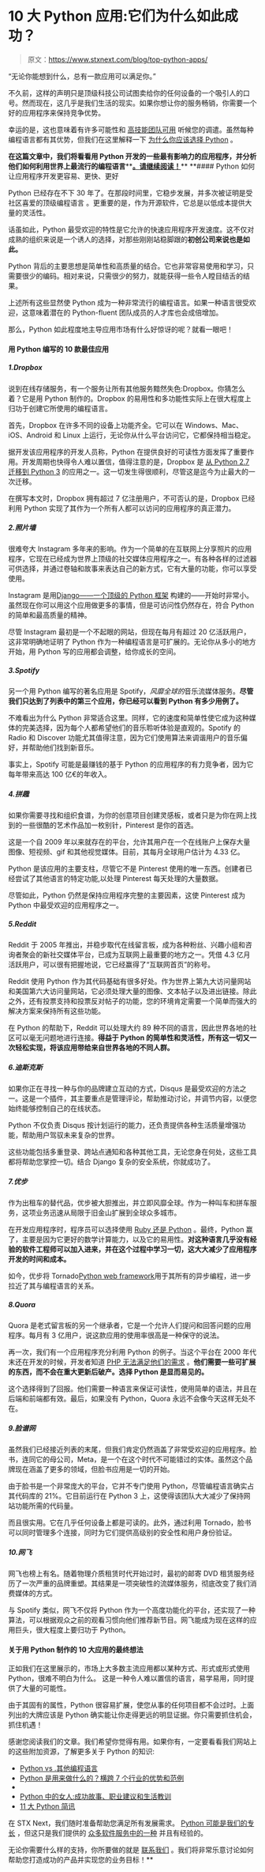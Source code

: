 # 10 大 Python 应用:它们为什么如此成功？

> 原文：<https://www.stxnext.com/blog/top-python-apps/>

 “无论你能想到什么，总有一款应用可以满足你。”

不久前，这样的声明只是顶级科技公司试图卖给你的任何设备的一个吸引人的口号。然而现在，这几乎是我们生活的现实。如果你想让你的服务畅销，你需要一个好的应用程序来保持竞争优势。

幸运的是，这也意味着有许多可能性和 [高技能团队可用](/services/) 听候您的调遣。虽然每种编程语言都有其优势，但我们在这里解释一下 [为什么你应该选择 Python](/python-vs-other-programming-languages/) 。

**在这篇文章中，我们将看看用 Python 开发的一些最有影响力的应用程序，并分析他们如何利用世界上最流行的编程语言****[**。请继续阅读！**](https://www.tiobe.com/tiobe-index/)**  **#### Python 如何让应用程序开发更容易、更快、更好

Python 已经存在不下 30 年了。在那段时间里，它稳步发展，并多次被证明是受社区喜爱的顶级编程语言 。更重要的是，作为开源软件，它总是以低成本提供大量的灵活性。

话虽如此，Python 最受欢迎的特性是它允许的快速应用程序开发速度。这不仅对成熟的组织来说是一个诱人的选择，对那些刚刚站稳脚跟的[](/blog/why-python-should-be-the-programming-language-for-your-startup/)**初创公司来说也是如此。**

Python 背后的主要思想是简单性和高质量的结合。它也非常容易使用和学习，只需要很少的编码。相对来说，只需很少的努力，就能获得一些令人瞠目结舌的结果。

上述所有这些显然使 Python 成为一种非常流行的编程语言。如果一种语言很受欢迎，这意味着潜在的 Python-fluent 团队成员的人才库也会成倍增加。

那么，Python 如此程度地主导应用市场有什么好惊讶的呢？就看一眼吧！

#### 用 Python 编写的 10 款最佳应用

##### 1.Dropbox

说到在线存储服务，有一个服务让所有其他服务黯然失色:Dropbox。你猜怎么着？它是用 Python 制作的。Dropbox 的易用性和多功能性实际上在很大程度上归功于创建它所使用的编程语言。

首先，Dropbox 在许多不同的设备上功能齐全。它可以在 Windows、Mac、iOS、Android 和 Linux 上运行，无论你从什么平台访问它，它都保持相当稳定。

据开发该应用程序的开发人员称，Python 在提供良好的可读性方面发挥了重要作用。开发周期也快得令人难以置信，值得注意的是，Dropbox 是 [从 Python 2.7 迁移到 Python 3](/blog/python-3-migration-guide/) 的应用之一。这一切发生得很顺利，尽管这是迄今为止最大的一次迁移。

在撰写本文时，Dropbox 拥有超过 7 亿注册用户，不可否认的是，Dropbox 已经利用 Python 实现了其作为一个所有人都可以访问的应用程序的真正潜力。

##### 2.照片墙

很难夸大 Instagram 多年来的影响。作为一个简单的在互联网上分享照片的应用程序，它现在已经成为世界上顶级的社交媒体应用程序之一。有各种各样的过滤器可供选择，并通过卷轴和故事来表达自己的新方式，它有大量的功能，你可以享受使用。

Instagram 是用[Django——一个顶级的 Python 框架](/services/django-development/) 构建的——开始时非常小。虽然现在你可以用这个应用做更多的事情，但是可访问性仍然存在，符合 Python 的简单和最高质量的精神。

尽管 Instagram 最初是一个不起眼的网站，但现在每月有超过 20 亿活跃用户，这非常明确地证明了 Python 作为一种编程语言是可扩展的。无论你从多小的地方开始，用 Python 写的应用都会调整，给你成长的空间。

##### 3.Spotify

另一个用 Python 编写的著名应用是 Spotify，*风靡全球的*音乐流媒体服务。**尽管我们只达到了列表中的第三个应用，你已经可以看到 Python 有多少用例了。**

不难看出为什么 Python 非常适合这里。同样，它的速度和简单性使它成为这种媒体的完美选择，因为每个人都希望他们的音乐聆听体验是直观的。Spotify 的 Radio 和 Discover 功能尤其值得注意，因为它们使用算法来调谐用户的音乐偏好，并帮助他们找到新音乐。

事实上，Spotify 可能是最赚钱的基于 Python 的应用程序的有力竞争者，因为它每年带来高达 100 亿€的年收入。

##### 4.拼趣

如果你需要寻找和组织食谱，为你的创意项目创建灵感板，或者只是为你在网上找到的一些很酷的艺术作品加一枚别针，Pinterest 是你的首选。

这是一个自 2009 年以来就存在的平台，允许其用户在一个在线账户上保存大量图像、短视频、gif 和其他视觉媒体。目前，其每月全球用户估计为 4.33 亿。

Python 是该应用的主要支柱，尽管它不是 Pinterest 使用的唯一东西。创建者已经尝试了其他语言的特定功能,以处理 Pinterest 每天处理的大量数据。

尽管如此，Python 仍然是保持应用程序完整的主要因素，这使 Pinterest 成为 Python 中最受欢迎的应用程序之一。

##### 5.Reddit

Reddit 于 2005 年推出，并稳步取代在线留言板，成为各种粉丝、兴趣小组和咨询者聚会的新社交媒体平台，已成为互联网上最重要的地方之一。凭借 4.3 亿月活跃用户，可以很有把握地说，它已经赢得了“互联网首页”的称号。

Reddit 使用 Python 作为其代码基础有很多好处。作为世界上第九大访问量网站和美国第六大访问量网站，它必须处理大量的图像、文本帖子以及进出链接。除此之外，还有投票支持和投票反对帖子的功能，您的环境肯定需要一个简单而强大的解决方案来保持所有这些功能。

在 Python 的帮助下，Reddit 可以处理大约 89 种不同的语言，因此世界各地的社区可以毫无问题地进行连接。**得益于 Python 的简单性和灵活性，所有这一切又一次轻松实现，将该应用带给来自世界各地的不同人群。**

##### 6.迪斯克斯

如果你正在寻找一种与你的品牌建立互动的方式，Disqus 是最受欢迎的方法之一。这是一个插件，其主要重点是管理评论，帮助推动讨论，并调节内容，以便您始终能够控制自己的在线状态。

Python 不仅负责 Disqus 按计划运行的能力，还负责提供各种生活质量增强功能，帮助用户驾驭未来复杂的世界。

这些功能包括多重登录、跨站点通知和各种其他工具，无论您身在何处，这些工具都将帮助您掌控一切。结合 Django 复杂的安全系统，你就成功了。

##### 7.优步

作为出租车的替代品，优步被大胆推出，并立即风靡全球。作为一种叫车和拼车服务，这项业务迅速从局限于旧金山扩展到全球众多城市。

在开发应用程序时，程序员可以选择使用 [Ruby 还是 Python](/blog/python-vs-ruby-comparison/) 。最终，Python 赢了，主要是因为它更好的数学计算能力，以及它的易用性。**对这种语言几乎没有经验的软件工程师可以加入进来，并在这个过程中学习一切，这大大减少了应用程序开发的时间和成本。**

如今，优步将 Tornado[Python web framework](/blog/beginners-introduction-python-frameworks/)用于其所有的异步编程，进一步拉近了其与编程语言的关系。

##### 8.Quora

Quora 是老式留言板的另一个继承者，它是一个允许人们提问和回答问题的应用程序。每月有 3 亿用户，说这款应用的使用率很高是一种保守的说法。

再一次，我们有一个应用程序充分利用 Python 的例子。当这个平台在 2000 年代末还在开发的时候，开发者知道 [PHP 无法满足他们的需求](/blog/python-vs-php-comparison/) 。**他们需要一些可扩展的东西，而不会在重大更新后破产。选择 Python 是显而易见的。**

这个选择得到了回报。他们需要一种语言来保证可读性，使用简单的语法，并且在后端和前端都有效。最后，如果没有 Python，Quora 永远不会像今天这样无处不在。

##### 9.脸谱网

虽然我们已经接近列表的末尾，但我们肯定仍然涵盖了非常受欢迎的应用程序。脸书，连同它的母公司，Meta，是一个在这个时代不可能错过的实体。虽然这个品牌现在涵盖了更多的领域，但脸书应用是一切的开始。

由于脸书是一个非常庞大的平台，它并不专门使用 Python，尽管编程语言确实占其代码库的 21%。它目前运行在 Python 3 上，这使得该团队大大减少了保持网站功能所需的代码量。

而且很实用。它在几乎任何设备上都是可读的。此外，通过利用 Tornado，脸书可以同时管理多个连接，同时为它们提供高级别的安全性和用户身份验证。

##### 10.网飞

网飞也榜上有名。随着物理介质租赁时代开始过时，最初的邮寄 DVD 租赁服务经历了一次严重的品牌重塑。其结果是一项突破性的流媒体服务，彻底改变了我们消费媒体的方式。

与 Spotify 类似，网飞不仅将 Python 作为一个高度功能化的平台，还实现了一种算法，可以根据观众之前的观看习惯向他们推荐新节目。网飞能成为现在这样的应用巨头，很大程度上要归功于 Python。

#### 关于用 Python 制作的 10 大应用的最终想法

正如我们在这里展示的，市场上大多数主流应用都以某种方式、形式或形式使用 Python，很难不明白为什么。 这是一种令人难以置信的语言，易学易用，同时提供了大量的可能性。

由于其固有的属性，Python 很容易扩展，使您从事的任何项目都不会过时。上面列出的大牌应该是 Python 确实能让你走得更远的明显证据。你只需要抓住机会，抓住机遇！

感谢您阅读我们的文章。我们希望你觉得有用。如果你有，一定要看看我们网站上的这些附加资源，了解更多关于 Python 的知识:

*   [Python vs .其他编程语言](/python-vs-other-programming-languages/)
*   [Python 是用来做什么的？横跨 7 个行业的优势和范例](/what-is-python-used-for/)
*   [](/blog/how-to-audit-the-quality-of-your-python-code)
*   [Python 中的女人:成功故事、职业建议和生活教训](/blog/women-in-python/)
*   [11 大 Python 简讯](/blog/top-python-newsletters/)

在 STX Next，我们随时准备帮助您满足所有发展需求。 [Python 可能是我们的专长](/services/python-development/) ，但这只是我们提供的 [众多软件服务中的一种](/services/) 并且有经验的。

无论你需要什么样的支持，你所要做的就是 [联系我们](/hire-us) 。我们将非常乐意讨论如何帮助您打造成功的产品并实现您的业务目标！**